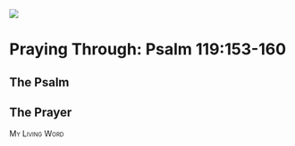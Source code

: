 <img class="intro-right" src="/images/art-paris-psalter.jpg">

# Praying Through: Psalm 119:153-160

## The Psalm

## The Prayer

<div style="font-variant: small-caps;">
My Living Word
</div>
